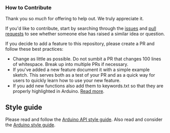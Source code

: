 ### How to Contribute

Thank you so *much* for offering to help out. We truly appreciate it.

If you'd like to contribute, start by searching through the [issues](https://github.com/sparkfun/Qwiic_Shield_for_Teensy/issues) and [pull requests](https://github.com/sparkfun/Qwiic_Shield_for_Teensy/pulls) to see whether someone else has raised a similar idea or question.

If you decide to add a feature to this repository, please create a PR and follow these best practices:

* Change as little as possible. Do not sumbit a PR that changes 100 lines of whitespace. Break up into multiple PRs if necessary.
* If you've added a new feature document it with a simple example sketch. This serves both as a test of your PR and as a quick way for users to quickly learn how to use your new feature.
* If you add new functions also add them to keywords.txt so that they are properly highlighted in Arduino. [Read more](https://www.arduino.cc/en/Hacking/libraryTutorial).

## Style guide

Please read and follow the [Arduino API style guide](https://www.arduino.cc/en/Reference/APIStyleGuide). Also read and consider the [Arduino style guide](https://www.arduino.cc/en/Reference/StyleGuide).
